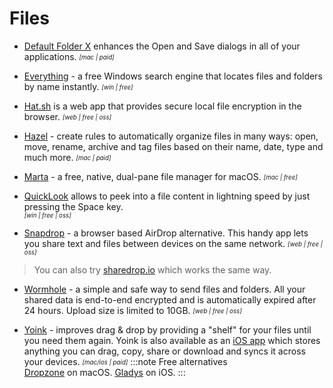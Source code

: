 # Files

- [Default Folder X](https://www.stclairsoft.com/DefaultFolderX/) enhances the Open and Save dialogs in all of your applications. <sub><sup>*[mac | paid]*</sup></sub>

- [Everything](https://www.voidtools.com) - a free Windows search engine that locates files and folders by name instantly. <sub><sup>*[win | free]*</sup></sub>

- [Hat.sh](https://hat.sh/) is a web app that provides secure local file encryption in the browser. <sub><sup>*[web | free | oss]*</sup></sub>

- [Hazel](https://www.noodlesoft.com/) - create rules to automatically organize files in many ways: open, move, rename, archive and tag files based on their name, date, type and much more. <sub><sup>*[mac | paid]*</sup></sub>

- [Marta](https://marta.sh/) - a free, native, dual-pane file manager for macOS. <sub><sup>*[mac | free]*</sup></sub>

- [QuickLook](https://pooi.moe/QuickLook/) allows to peek into a file content in lightning speed by just pressing the Space key.<br/><sub><sup>*[win | free | oss]*</sup></sub>

- [Snapdrop](https://snapdrop.net/) - a browser based AirDrop alternative. This handy app lets you share text and files between devices on the same network. <sub><sup>*[web | free | oss]*</sup></sub>
> You can also try [sharedrop.io](https://www.sharedrop.io/) which works the same way.

- [Wormhole](https://wormhole.app/) - a simple and safe way to send files and folders. All your shared data is end-to-end encrypted and is automatically expired after 24 hours. Upload size is limited to 10GB. <sub><sup>*[web | free | oss]*</sup></sub>

- [Yoink](https://eternalstorms.at/yoink/mac/) - improves drag & drop by providing a "shelf" for your files until you need them again. Yoink is also available as an [iOS app](https://apps.apple.com/app/yoink-improved-drag-and-drop/id1260915283?mt=8&at=1001l8pT) which stores anything you can drag, copy, share or download and syncs it across your devices. <sub><sup>*[mac/ios | paid]*</sup></sub>
  :::note Free alternatives  
  [Dropzone](https://apps.apple.com/in/app/dropzone-4/id1485052491?mt=12) on macOS.
  [Gladys](https://apps.apple.com/us/app/gladys/id1257526927) on iOS.
  :::
